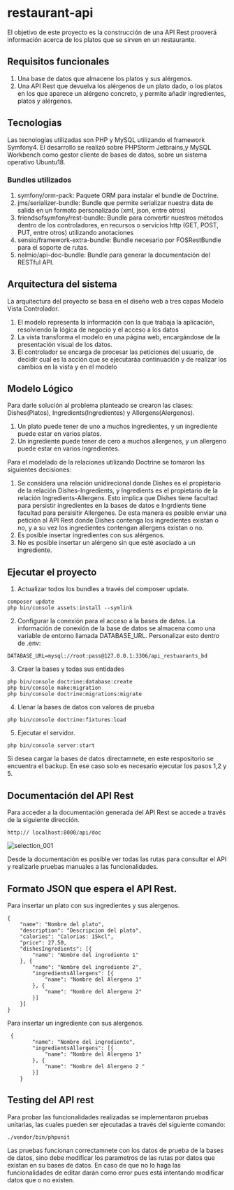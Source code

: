 # restaurant-api
El objetivo de este proyecto es la construcción de una API Rest prooverá información acerca de los platos que se sirven en un restaurante. 

## Requisitos funcionales
1. Una base de datos que almacene los platos y sus alérgenos.
2. Una API Rest que devuelva los alérgenos de un plato dado, o los platos en los que aparece un alérgeno concreto, y permite añadir ingredientes, platos y alérgenos.

## Tecnologias
Las tecnologías utilizadas son PHP y MySQL utilizando el framework Symfony4. El desarrollo se realizó sobre PHPStorm Jetbrains,y MySQL Workbench como gestor cliente de bases de datos, sobre un sistema operativo Ubuntu18. 

### Bundles utilizados 

1. symfony/orm-pack: Paquete ORM para instalar el bundle de Doctrine.
2. jms/serializer-bundle: Bundle que permite serializar nuestra data de salida en un formato personalizado (xml, json, entre otros)
3. friendsofsymfony/rest-bundle: Bundle para convertir nuestros métodos dentro de los controladores, en recursos o servicios http (GET, POST, PUT, entre otros) utilizando anotaciones
4. sensio/framework-extra-bundle: Bundle necesario por FOSRestBundle para el soporte de rutas.
5. nelmio/api-doc-bundle: Bundle para generar la documentación del RESTful API.

## Arquitectura del sistema

La arquitectura del proyecto se basa en el diseño web a tres capas Modelo Vista Controlador. 
 1. El modelo representa la información con la que trabaja la aplicación, resolviendo la lógica de negocio y el acceso a los datos
 2. La vista transforma el modelo en una página web, encargándose de la presentación visual de los datos.
 3. El controlador se encarga de procesar las peticiones del usuario, de decidir cual es la acción que se ejecutaráa continuación y de realizar los cambios en la vista y en el modelo  

## Modelo Lógico

Para darle solución al problema planteado se crearon las clases: Dishes(Platos), Ingredients(Ingredientes) y Allergens(Alergenos). 
1. Un plato puede tener de uno a muchos ingredientes, y un ingrediente puede estar en varios platos. 
2. Un ingrediente puede tener de cero a muchos allergenos, y un allergeno puede estar en varios ingredientes. 

Para el modelado de la relaciones utilizando Doctrine se tomaron las siguientes decisiones: 
1.  Se considera una relación unidirecional donde  Dishes es el propietario de la relación Dishes-Ingredients, y Ingredients es el propietario de la relación Ingredients-Allergens. Esto implica que Dishes tiene facultad para persistir ingredientes en la bases de datos e Ingrdients tiene facultad para persisitir Allergenes. De esta manera es posible enviar una petición al API Rest donde Dishes contenga los ingredientes existan o no, y a su vez los ingredientes contengan allergens existan o no. 
2. Es posible insertar ingredientes con sus alérgenos. 
3. No es posible insertar un alérgeno sin que esté asociado a un ingrediente. 

## Ejecutar el proyecto

1. Actualizar todos los bundles a través del composer update.   
```
composer update
php bin/console assets:install --symlink

```
2. Configurar la conexión para el acceso a la bases de datos. La información de conexión de la base de datos se almacena como una variable de entorno llamada DATABASE_URL. Personalizar esto dentro de .env: 
```
DATABASE_URL=mysql://root:pass@127.0.0.1:3306/api_restuarants_bd
```
3. Craer la bases y todas sus entidades
```
php bin/console doctrine:database:create
php bin/console make:migration
php bin/console doctrine:migrations:migrate
```
4. Llenar la bases de datos con valores de prueba  
```
php bin/console doctrine:fixtures:load

```
5. Ejecutar el servidor.
```
php bin/console server:start
```
Si desea cargar la bases de datos directamnete, en este respositorio se encuentra el backup. En ese caso solo es necesario ejecutar los pasos 1,2 y 5. 

## Documentación del API Rest 
Para acceder a la documentación generada del API Rest se accede a través de la siguiente dirección. 
```
http:// localhost:8000/api/doc
```

![selection_001](https://user-images.githubusercontent.com/13947173/51533003-f42fed80-1e41-11e9-85b3-260841b30f65.png)

Desde la documentación es posible ver todas las rutas para consultar el API y realizarle pruebas manuales a las funcionalidades. 

## Formato JSON que espera el API Rest. 
Para insertar un plato con sus ingredientes y sus alergenos.
```
{
	"name": "Nombre del plato",
	"description": "Descripcion del plato",
	"calories": "Calorias: 15kcl",
	"price": 27.50,
	"dishesIngredients": [{
		"name": "Nombre del ingrediente 1"
	}, {
		"name": "Nombre del ingrediente 2",
		"ingredientsAllergens": [{
			"name": "Nombre del Alergeno 1"
		}, {
			"name": "Nombre del Alergeno 2"
		}]
	}]
}
```

Para insertar un ingrediente con sus alergenos. 
```
 {
		"name": "Nombre del ingrediente",
		"ingredientsAllergens": [{
			"name": "Nombre del Alergeno 1"
		}, {
			"name": "Nombre del Alergeno 2 "
		}]
	}

```


## Testing del API rest
Para probar las funcionalidades realizadas se implementaron pruebas unitarias, las cuales pueden ser ejecutadas a través del siguiente comando: 
```
./vendor/bin/phpunit 

```

Las pruebas funcionan correctamnete con los datos de prueba de la bases de datos, sino debe modificar los parametros de las rutas por datos que existan en su bases de datos. En caso de que no lo haga las funcionalidades de editar darán como error pues está intentando modificar datos que o no existen. 
